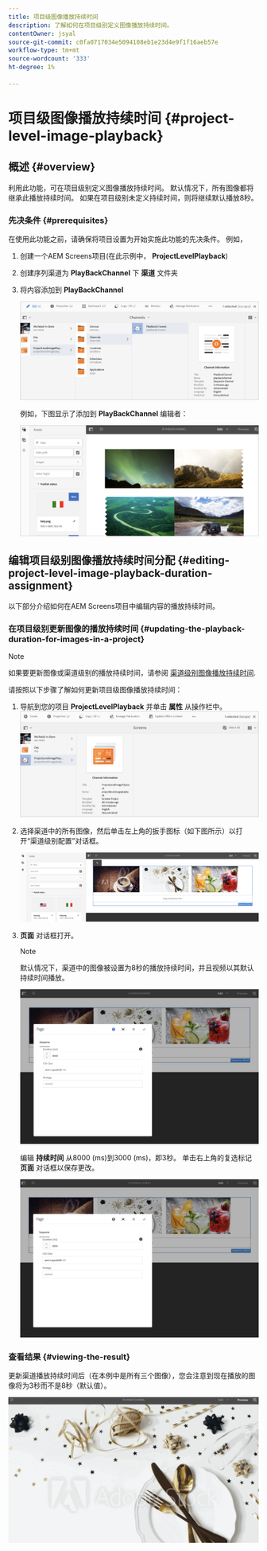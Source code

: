 ```yaml
---
title: 项目级图像播放持续时间
description: 了解如何在项目级别定义图像播放持续时间。
contentOwner: jsyal
source-git-commit: c0fa0717034e5094108eb1e23d4e9f1f16aeb57e
workflow-type: tm+mt
source-wordcount: '333'
ht-degree: 1%

---
```



# 项目级图像播放持续时间 {#project-level-image-playback}

## 概述 {#overview}

利用此功能，可在项目级别定义图像播放持续时间。 默认情况下，所有图像都将继承此播放持续时间。 如果在项目级别未定义持续时间，则将继续默认播放8秒。

### 先决条件 {#prerequisites}

在使用此功能之前，请确保将项目设置为开始实施此功能的先决条件。 例如，

1. 创建一个AEM Screens项目(在此示例中， **ProjectLevelPlayback**)

1. 创建序列渠道为 **PlayBackChannel** 下 **渠道** 文件夹

1. 将内容添加到 **PlayBackChannel**

   ![资产](assets/image_playback1.png)

   例如，下图显示了添加到 **PlayBackChannel** 编辑者：

   ![资产](assets/image_playback2.png)

## 编辑项目级别图像播放持续时间分配 {#editing-project-level-image-playback-duration-assignment}

以下部分介绍如何在AEM Screens项目中编辑内容的播放持续时间。

### 在项目级别更新图像的播放持续时间 {#updating-the-playback-duration-for-images-in-a-project}


>[!NOTE]
>
>如果要更新图像或渠道级别的播放持续时间，请参阅 [渠道级别图像播放持续时间](channel-level-image-playback.md).

请按照以下步骤了解如何更新项目级图像播放持续时间：

1. 导航到您的项目 **ProjectLevelPlayback** 并单击 **属性** 从操作栏中。
   ![资产](assets/image_playback3.png)

1. 选择渠道中的所有图像，然后单击左上角的扳手图标（如下图所示）以打开“渠道级别配置”对话框。

   ![screen_shot_2019-06-25at95945am](assets/screen_shot_2019-06-25at95945am.png)

1. **页面** 对话框打开。

   >[!NOTE]
   >
   >默认情况下，渠道中的图像被设置为8秒的播放持续时间，并且视频以其默认持续时间播放。

   ![screen_shot_2019-06-25at100343am](assets/screen_shot_2019-06-25at100343am.png)

   编辑 **持续时间** 从8000 (ms)到3000 (ms)，即3秒。 单击右上角的复选标记 **页面** 对话框以保存更改。

   ![screen_shot_2019-06-25at101527am](assets/screen_shot_2019-06-25at101527am.png)

### 查看结果 {#viewing-the-result}

更新渠道播放持续时间后（在本例中是所有三个图像），您会注意到现在播放的图像将为3秒而不是8秒（默认值）。

![channel_preview](assets/channel_preview.gif)

